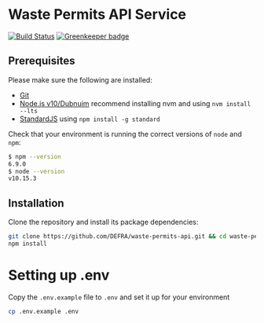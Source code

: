 # Waste Permits API Service

[![Build Status](https://travis-ci.org/DEFRA/waste-permits-api.svg?branch=master)](https://travis-ci.org/DEFRA/waste-permits-api)
[![Greenkeeper badge](https://badges.greenkeeper.io/DEFRA/waste-permits-api.svg)](https://greenkeeper.io/)

## Prerequisites

Please make sure the following are installed:

- [Git](https://git-scm.com/book/en/v2/Getting-Started-Installing-Git)
- [Node.js v10/Dubnuim](https://nodejs.org/en/) recommend
  installing nvm and using `nvm install --lts`
- [StandardJS](https://standardjs.com/) using `npm install -g standard`

Check that your environment is running the correct versions of `node` and `npm`:
```bash
$ npm --version
6.9.0
$ node --version
v10.15.3
```

## Installation

Clone the repository and install its package
dependencies:

```bash
git clone https://github.com/DEFRA/waste-permits-api.git && cd waste-permits-api
npm install
```

# Setting up .env

Copy the `.env.example` file to `.env` and set it up for your
environment

```bash
cp .env.example .env
```